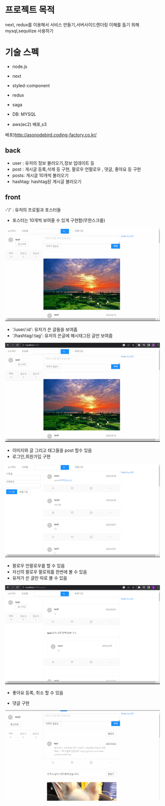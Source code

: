 # 프로젝트 목적

next, redux를 이용해서 서비스 만들기,서버사이드렌더링 이해를 돕기 위해
mysql,sequilize 사용하기

# 기술 스펙

- node.js
- next
- styled-component
- redux
- saga


- DB: MYSQL
- aws(ec2) 배포,s3

배포)http://asonodebird.coding-factory.co.kr/

## back

- user : 유저의 정보 불러오기,정보 업데이트 등
- post : 게시글 등록,삭제 등 구현, 팔로우 언팔로우 , 댓글, 좋아요 등 구현
- posts: 게시글 10개씩 불러오기
- hashtag: hashtag된 게시글 불러오기

## front

-'/' : 유저의 프로필과 포스터들

- 포스터는 10개씩 보여줄 수 있게 구현함(무한스크롤)

![](nodebirdfollow.gif)

- '/user/:id': 유저가 쓴 글들을 보여줌
- '/hashtag/:tag': 유저의 쓴글에 해시태그된 글만 보여줌

![](nodebirdhash.gif)

- 이미지와 글 그리고 태그들을 post 할수 있음
- 로그인,회원가입 구현

![](nodebirdmain.gif)

- 팔로우 언팔로우를 할 수 있음
- 자신의 팔로우 팔로워를 한번에 볼 수 있음
- 유저가 쓴 글만 따로 볼 수 있음

![](nodebirdprofile.gif)

- 좋아요 등록, 취소 할 수 있음

- 댓글 구현

![](nodebirlike.gif)

